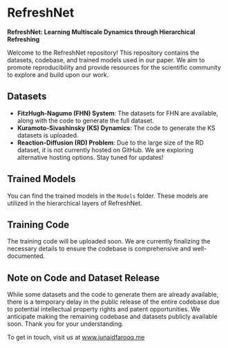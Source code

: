 # RefreshNet
**RefreshNet: Learning Multiscale Dynamics through Hierarchical Refreshing**

Welcome to the RefreshNet repository! This repository contains the datasets, codebase, and trained models used in our paper. We aim to promote reproducibility and provide resources for the scientific community to explore and build upon our work.

## Datasets
- **FitzHugh-Nagumo (FHN) System**: The datasets for FHN are available, along with the code to generate the full dataset.
- **Kuramoto-Sivashinsky (KS) Dynamics**: The code to generate the KS datasets is uploaded.
- **Reaction-Diffusion (RD) Problem**: Due to the large size of the RD dataset, it is not currently hosted on GitHub. We are exploring alternative hosting options. Stay tuned for updates!

## Trained Models
You can find the trained models in the `Models` folder. These models are utilized in the hierarchical layers of RefreshNet.

## Training Code
The training code will be uploaded soon. We are currently finalizing the necessary details to ensure the codebase is comprehensive and well-documented.

## Note on Code and Dataset Release
While some datasets and the code to generate them are already available, there is a temporary delay in the public release of the entire codebase due to potential intellectual property rights and patent opportunities. We anticipate making the remaining codebase and datasets publicly available soon. Thank you for your understanding.

To get in touch, visit us at www.junaidfarooq.me
